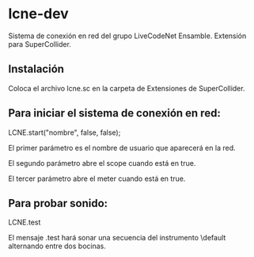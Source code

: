 # lcne-dev

Sistema de conexión en red del grupo LiveCodeNet Ensamble. Extensión para SuperCollider.

## Instalación

Coloca el archivo lcne.sc en la carpeta de Extensiones de SuperCollider.

## Para iniciar el sistema de conexión en red:

LCNE.start("nombre", false, false);

El primer parámetro es el nombre de usuario que aparecerá en la red.

El segundo parámetro abre el scope cuando está en true.

El tercer parámetro abre el meter cuando está en true.

## Para probar sonido:

LCNE.test

El mensaje .test hará sonar una secuencia del instrumento \default alternando entre dos bocinas.